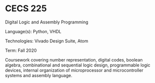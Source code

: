 # CECS 225
Digital Logic and Assembly Programming

Language(s): Python, VHDL

Technologies: Vivado Design Suite, Atom

Term: Fall 2020

Coursework covering number representation, digital codes, boolean algebra, combinational and sequential logic design, programmable logic devices, internal organization of microprocessor and microcontroller systems and assembly language.
